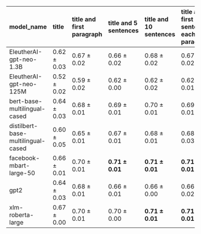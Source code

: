 | model_name                         | title           | title and first paragraph   | title and 5 sentences   | title and 10 sentences   | title and first sentence each paragraph   | raw text            |
|:-----------------------------------|:----------------|:----------------------------|:------------------------|:-------------------------|:------------------------------------------|:--------------------|
| EleutherAI-gpt-neo-1.3B            | 0.62 $\pm$ 0.03 | 0.67 $\pm$ 0.02             | 0.66 $\pm$ 0.02         | 0.68 $\pm$ 0.02          | 0.67 $\pm$ 0.02                           | 0.68 $\pm$ 0.02     |
| EleutherAI-gpt-neo-125M            | 0.52 $\pm$ 0.02 | 0.59 $\pm$ 0.02             | 0.62 $\pm$ 0.00         | 0.62 $\pm$ 0.02          | 0.62 $\pm$ 0.01                           | 0.60 $\pm$ 0.02     |
| bert-base-multilingual-cased       | 0.64 $\pm$ 0.03 | 0.68 $\pm$ 0.01             | 0.69 $\pm$ 0.01         | 0.70 $\pm$ 0.01          | 0.69 $\pm$ 0.01                           | 0.70 $\pm$ 0.01     |
| distilbert-base-multilingual-cased | 0.60 $\pm$ 0.05 | 0.65 $\pm$ 0.01             | 0.67 $\pm$ 0.01         | 0.68 $\pm$ 0.01          | 0.68 $\pm$ 0.03                           | 0.68 $\pm$ 0.02     |
| facebook-mbart-large-50            | 0.66 $\pm$ 0.01 | 0.70 $\pm$ 0.01             | **0.71 $\pm$ 0.01**     | **0.71 $\pm$ 0.01**      | **0.71 $\pm$ 0.01**                       | **0.71 $\pm$ 0.00** |
| gpt2                               | 0.64 $\pm$ 0.03 | 0.68 $\pm$ 0.01             | 0.66 $\pm$ 0.01         | 0.66 $\pm$ 0.00          | 0.66 $\pm$ 0.02                           | 0.66 $\pm$ 0.02     |
| xlm-roberta-large                  | 0.67 $\pm$ 0.00 | 0.70 $\pm$ 0.01             | 0.70 $\pm$ 0.00         | **0.71 $\pm$ 0.01**      | **0.71 $\pm$ 0.01**                       | 0.70 $\pm$ 0.01     |
